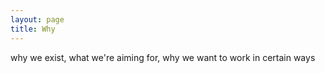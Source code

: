 ```yaml
---
layout: page
title: Why
---
```


why we exist, what we're aiming for, why we want to work in certain ways
